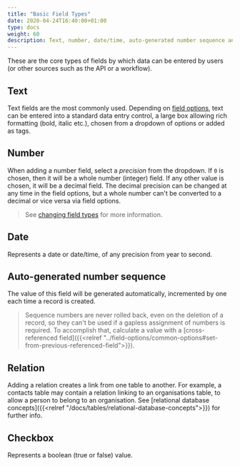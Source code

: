 ```yaml
---
title: "Basic Field Types"
date: 2020-04-24T16:40:00+01:00
type: docs
weight: 60
description: Text, number, date/time, auto-generated number sequence and checkbox fields
---
```

These are the core types of fields by which data can be entered by users (or other sources such as the API or a workflow).

## Text
Text fields are the most commonly used. Depending on [field options](https://todo.com), text can be entered into a standard data entry control, a large box allowing rich formatting (bold, italic etc.), chosen from a dropdown of options or added as tags.

## Number
When adding a number field, select a _precision_ from the dropdown. If `0` is chosen, then it will be a whole number (integer) field. If any other value is chosen, it will be a decimal field. The decimal precision can be changed at any time in the field options, but a whole number can't be converted to a decimal or vice versa via field options.

> See [changing field types](https://todo.com) for more information.

## Date
Represents a date or date/time, of any precision from year to second.

## Auto-generated number sequence
The value of this field will be generated automatically, incremented by one each time a record is created.

> Sequence numbers are never rolled back, even on the deletion of a record, so they can't be used if a gapless assignment of numbers is required. To accomplish that, calculate a value with a [cross-referenced field]({{<relref "../field-options/common-options#set-from-previous-referenced-field">}}).

## Relation
Adding a relation creates a link from one table to another. For example, a contacts table may contain a relation linking to an organisations table, to allow a person to belong to an organisation. See [relational database concepts]({{<relref "/docs/tables/relational-database-concepts">}}) for further info.

## Checkbox
Represents a boolean (true or false) value.